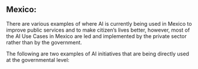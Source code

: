 ## Mexico:
There are various examples of where AI is currently being used in Mexico to improve public services and to make citizen’s lives better, however, most of the AI Use Cases in Mexico are led and implemented by the private sector rather than by the government. 
 
The following are two examples of AI initiatives that are being directly used at the governmental level:

